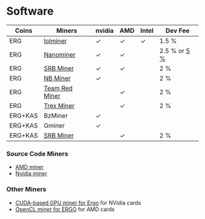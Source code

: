 # Software


| Coins | Miners | nvidia | AMD | Intel | Dev Fee |
|-------|--------|--------|-----|-------|---------|
| ERG   | [lolminer](https://github.com/Lolliedieb/lolMiner-releases) | ✓ | ✓ | ✓ | 1.5 % |
| ERG   | [Nanominer](https://github.com/nanopool/nanominer/releases) | ✓ | ✓ |  | 2.5 % or [5 %](https://help.nanopool.org/article/218-pool-information) |
| ERG   | [SRB Miner](https://github.com/doktor83/SRBMiner-Multi/releases) | ✓ | ✓ |  | 2 % |
| ERG   | [NB Miner](https://github.com/NebuTech/NBMiner) | ✓ |  |  | 2 % |
| ERG   | [Team Red Miner](https://github.com/todxx/teamredminer/releases) |  | ✓ |  | 2 % |
| ERG   | [Trex Miner](https://github.com/trexminer/T-Rex/releases) |  | ✓ |  | 2 % |
| ERG+KAS | BzMiner | ✓ |  |  |  |
| ERG+KAS | Gminer | ✓ |  |  |  |
| ERG+KAS | [SRB Miner](https://github.com/doktor83/SRBMiner-Multi/releases) |  | ✓ |  | 2 % |




### Source Code Miners

- [AMD miner](https://github.com/mhssamadani/Autolykos2_AMD_Miner)
- [Nvidia miner](https://github.com/mhssamadani/Autolykos2_NV_Miner)

### Other Miners

- [CUDA-based GPU miner for Ergo](https://github.com/ergoplatform/Autolykos-GPU-miner) for NVidia cards
- [OpenCL miner for ERGO](https://github.com/mhssamadani/ergoAMDminer) for AMD cards 
